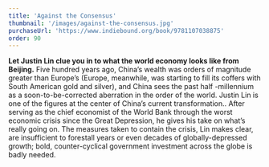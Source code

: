 ```yaml
---
title: 'Against the Consensus'
thumbnail: '/images/against-the-consensus.jpg'
purchaseUrl: 'https://www.indiebound.org/book/9781107038875'
order: 90
---
```


**Let Justin Lin clue you in to what the world economy looks like from Beijing.** Five hundred years ago, China’s wealth was orders of magnitude greater than Europe’s (Europe, meanwhile, was starting to fill its coffers with South American gold and silver), and China sees the past half -millennium as a soon-to-be-corrected aberration in the order of the world. Justin Lin is one of the figures at the center of China’s current transformation.. After serving as the chief economist of the World Bank through the worst economic crisis since the Great Depression, he gives his take on what’s really going on. The measures taken to contain the crisis, Lin makes clear, are insufficient to forestall years or even decades of globally-depressed growth; bold, counter-cyclical government investment across the globe is badly needed.